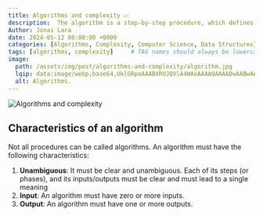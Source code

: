 ```yaml
---
title: Algorithms and complexity 📈
description:  The algorithm is a step-by-step procedure, which defines a set of instructions that will be executed in a certain order to obtain the desired output. Algorithms are usually created independently of the underlying languages, that is, an algorithm can be implemented in more than one programming language.
Author: Jonas Lara
date: 2024-05-12 00:00:00 +0000
categories: [Algorithms, Complexity, Computer Science, Data Structures]
tags: [algorithms, complexity]     # TAG names should always be lowercase
image:
  path: /assets/img/post/algorithms-and-complexity/algorithm.jpg
  lqip: data:image/webp;base64,UklGRpoAAABXRUJQVlA4WAoAAAAQAAAADwAABwAAQUxQSDIAAAARL0AmbZurmr57yyIiqE8oiG0bejIYEQTgqiDA9vqnsUSI6H+oAERp2HZ65qP/VIAWAFZQOCBCAAAA8AEAnQEqEAAIAAVAfCWkAALp8sF8rgRgAP7o9FDvMCkMde9PK7euH5M1m6VWoDXf2FkP3BqV0ZYbO6NA/VFIAAAA
  alt: Algorithms.
---
```


![Algorithms and complexity](https://images.unsplash.com/photo-1642952469120-eed4b65104be?q=80&w=1770&auto=format&fit=crop&ixlib=rb-4.0.3&ixid=M3wxMjA3fDB8MHxwaG90by1wYWdlfHx8fGVufDB8fHx8fA%3D%3D)

## Characteristics of an algorithm

Not all procedures can be called algorithms. An algorithm must have the following characteristics:

1. **Unambiguous**: It must be clear and unambiguous. Each of its steps (or phases), and its inputs/outputs must be clear and must lead to a single meaning
2. **Input**: An algorithm must have zero or more inputs.
3. **Output**: An algorithm must have one or more outputs.
